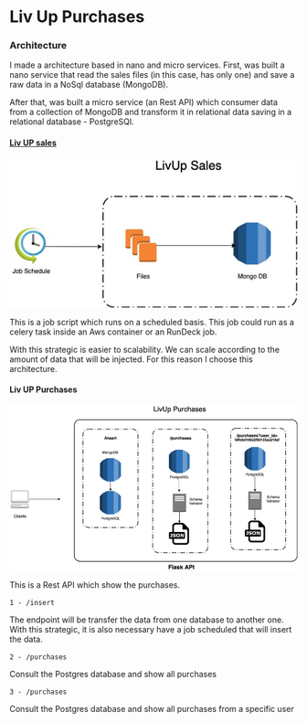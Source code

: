 # Liv Up Purchases

### Architecture

I made a architecture based in nano and micro services.
First, was built a nano service that read the sales files (in this case, has only one)
and save a raw data in a NoSql database (MongoDB).

After that, was built a micro service (an Rest API) which consumer data from a collection of MongoDB
and transform it in relational data saving in a relational database - PostgreSQl.


#### [Liv UP sales](https://github.com/matheuslins/livup_sales)

![LivUp Sales Diagram](https://github.com/matheuslins/livup_purchases/blob/master/docs/img/sales.jpg)

This is a job script which runs on a scheduled basis.
This job could run as a celery task inside an Aws container or an RunDeck job.

With this strategic is easier to scalability. We can scale according to the amount of data that will be injected.
For this reason I choose this architecture.

#### Liv UP Purchases

![LivUp Purchases Diagram](https://github.com/matheuslins/livup_purchases/blob/master/docs/img/purchases.jpg)

This is a Rest API which show the purchases.

```
1 - /insert
```

The endpoint will be transfer the data from one database to another one.
With this strategic, it is also necessary have a job scheduled that will insert the data.

```
2 - /purchases
```

Consult the Postgres database and show all purchases


```
3 - /purchases
```

Consult the Postgres database and show all purchases from a specific user

